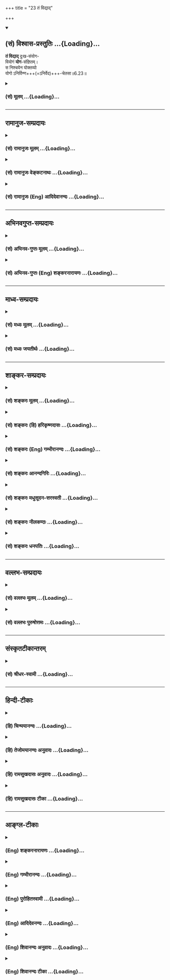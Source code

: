 +++
title = "23 तं विद्याद्"

+++
<div class="js_include" newlevelforh1="2" title="(सं) विश्वास-प्रस्तुतिः" unfilled url="/purANam_vaiShNavam/mahAbhAratam/06-bhIShma-parva/03-bhagavad-gItA-parva/saMskRtam/vishvAsa-prastutiH/06_Atma-saMyama-yogaH_a/23_taM_vidyAd.md">
<details open><summary><h2>(सं) विश्वास-प्रस्तुतिः ...{Loading}...</h2></summary>

**तं विद्याद्** दुःख-संयोग-  
वियोगं **योग**-संज्ञितम्।  
स निश्चयेन योक्तव्यो  
योगो ऽनिर्विण्ण+++(=ऽनिर्वेद)+++-चेतसा॥6.23॥
</details>
</div>
<div class="js_include collapsed" newlevelforh1="3" title="(सं) मूलम्" unfilled url="/purANam_vaiShNavam/mahAbhAratam/06-bhIShma-parva/03-bhagavad-gItA-parva/saMskRtam/mUlam/06_Atma-saMyama-yogaH_a/23_taM_vidyAd.md">
<details><summary><h3>(सं) मूलम् ...{Loading}...</h3></summary>

तं विद्याद् दुःखसंयोगवियोगं योगसंज्ञितम्।  
स निश्चयेन योक्तव्यो योगोऽनिर्विण्णचेतसा।।6.23।।
</details>
</div>


_________________
## रामानुज-सम्प्रदायः
<div class="js_include collapsed" newlevelforh1="3" title="(सं) रामानुजः मूलम्" unfilled url="/purANam_vaiShNavam/mahAbhAratam/06-bhIShma-parva/03-bhagavad-gItA-parva/saMskRtam/rAmAnujaH/mUlam/06_Atma-saMyama-yogaH_a/23_taM_vidyAd.md">
<details><summary><h3>(सं) रामानुजः मूलम् ...{Loading}...</h3></summary>

।।6.23।।**तं दुःखसंयोगवियोगं** दुःखसंयोगप्रत्यनीकाकारं योगशब्दाभिधेयं
ज्ञानं **विद्यात् स** एवंभूतो **योगः** इत्यारम्भदशायां **निश्चयेन
अनिर्विण्णचेतसा** हृष्टचेतसा **योगो योक्तव्यः।**

</details>
</div>
<div class="js_include collapsed" newlevelforh1="3" title="(सं) रामानुजः वेङ्कटनाथः" unfilled url="/purANam_vaiShNavam/mahAbhAratam/06-bhIShma-parva/03-bhagavad-gItA-parva/saMskRtam/rAmAnujaH/venkaTanAthaH/06_Atma-saMyama-yogaH_a/23_taM_vidyAd.md">
<details><summary><h3>(सं) रामानुजः वेङ्कटनाथः ...{Loading}...</h3></summary>

।। 6.23पुनरपि योगदशैव आदरातिरेकाय निरतिशयपुरुषार्थत्वप्रतिपादनेन
प्रपञ्च्यते यत्र इत्यादिभिः। निरुद्धं इत्यत्र
परिगृहीतत्वविनष्टत्वादिभ्रमव्युदासाय योगसेवया हेतुना सर्वत्र
निरुद्धमित्युक्तम्। सर्वतो निरुद्धमित्युक्ते प्रवृत्तस्य निवारणमात्रं
प्रतीयेतसर्वत्र इत्युक्ते तूत्तरोत्तरप्रवृत्त्यनुदयोऽपि सिध्यतीति
सप्तमीनिर्देशः। योगसेवया निरुद्धं यत्रोपरमते इत्युक्ते योगस्य
पृथगुपादानात् यच्छब्दार्थस्य योगाद्व्यतिरेकः प्रतीयेतेति
तद्व्युदासाययोगसंज्ञितम् इति वक्ष्यमाणान्वयेनयत्र योग इत्युक्तम्। यत्र
यस्मिन् काले इति परोक्तमयुक्तम् उपरितनयच्छब्दभिन्नार्थत्वप्रसङ्गात्
प्रतिनिर्देशस्थयोगशब्दानन्वयाच्चेति भावः। यत्रोपरमते इत्यत्र यतो
विच्छिद्यत इति भ्रमापाकरणायाहअतिशयितेति। यत्र सिद्धेऽन्यत उपरमत
इत्यध्याहारेण योजना न युक्ता तथा सतिनिरुद्धं इत्यनेन पुनरुक्तिश्च
स्यात्। उपसर्गाणां च नानार्थत्वादयमेवातिशयितार्थ उपपन्नः।
आसक्तिप्रतिपादनद्वारा तात्पर्येण वायमर्थः सिध्यतीति भावः। यत्र
चैवेत्येवकारस्य यथाक्रमान्वये प्रयोजनाभावात् उचितान्वयप्रदर्शनाय
आत्मन्येव तुष्यतीत्युक्तम्। अन्यनिरपेक्षमित्यवधारणतोषशब्दाभ्यां
अर्थसिद्धोक्तिः। यद्वाआत्मानं पश्यंस्तुष्यति इत्येतावतैव विवक्षितसिद्धौ
पुनरात्मनीति निर्देशः तदन्यव्युदासार्थ इत्यभिप्रायः। आत्मनि
परमात्मानमिति योजना तु जीवयोगविषयत्वादिहासङ्गता।
अतीन्द्रियमित्युक्तत्वात् परिशेषात् औचित्याच्चबुद्धिग्राह्यम् इत्यत्र
बुद्धिं विशिनष्टि आत्मबुद्ध्येकेति। आत्यन्तिकं
पुनर्दुःखसम्भेदरहितमित्यर्थः। यदेवंविधं सुखं तद्यत्र वेत्तीत्यन्वयः।
यद्वा यत्तदिति पिण्डितं प्रसिद्ध्यतिशयार्थं तदित्येवार्थः। केचित्तु
यत्तच्छब्दान्वयप्रकारमजानन्तःसुखमात्यन्तिकं यत्र इति पठन्तिवेत्ति यत्र
इति यत्रशब्दः पूर्वोत्तरवाक्यसाधारणतया मध्ये प्रयुक्तः।
वेत्तीत्यस्यापवर्गदशानुभाव्यसुखप्रतिसन्धानपरत्वव्युदासाय
योगरूपापारोक्ष्याभिप्रायेणअनुभवतीत्युक्तम्। आत्मनि तुष्यति इति
पूर्वमितरसुखनिरपेक्षत्वपरम्। सुखमात्यन्तिकम् इत्यादिकं तु
स्वरूपसुखानुभवपरमित्यपौनरुक्त्यम्। सुखातिरेकेणेति उक्त एवाचलनहेतुरुचित
इति भावः। प्रामाणिकार्थान्न चलतीति वा सम्यक् चलतीति वा निर्वहणं मन्दम्।
योगदशायां च सुखातिरेकेण स्वरसतस्तदवस्थयैव
चिरतरावस्थानाभिधानमुचितमपेक्षितं चेत्यभिप्रायेणतत्त्वतः
इत्यस्यतद्भावादिति प्रतिपदमुक्तम्। इतरविषयनिरोधनैरपेक्ष्येयत्र इति
श्लोकेनोक्ते। तत आत्मस्वरूपसुखानुभवस्तस्य स्वरसवाहितया दुर्विच्छेदत्वं
चसुखम् इति श्लोकेनाभिहिते। अथयं लब्ध्वा इति श्लोकेन योगविरतिकालेष्वपि
तस्यैवाभिलाषपदत्वाद्बाह्यसुखाभिलाषेण दुःखेन चानास्कन्दनमुच्यत इति
विभागज्ञापनाभिप्रायेणयोगाद्विरत इत्यादिकमुक्तम्। योगदशायां तु
लाभान्तरप्रतिसन्धानमेव नास्तीति भावः। गुरुणापि
इत्युक्तगौरवव्यञ्जनायगुणवत्पुत्रवियोगादिनेत्युक्तम्। पुत्रजन्मविपत्तिभ्यां
न परं सुखदुःखयोः इति ह्याहुः। न विचाल्यते योगप्रतिकूलमवसादं न
गच्छतीत्यर्थः। दुःखसंयोगस्य वियोगस्तस्यासम्बन्धः अभाव इत्यर्थः। स च
भावान्तरमिति ज्ञापनायाह दुःखसंयोगप्रत्यनीकाकारमिति। दुःखसंयोगस्य वियोगो
यत्रेति व्यधिकरणबहुव्रीहौ फलितोक्तिरियम्। अथवा वियोगशब्दोऽत्र
वियुज्यतेऽनेनेति करणार्थघञन्तो वियोगहेतुपर इति भावः। निर्विण्णचेतसेति
पदच्छेदे संसारे तापत्रयेष्वेवेत्यध्याहारः स्यात् तत्तु सप्रयोजने
योजनान्तरे सम्भवति न युक्तम् तस्मादनिर्निण्णचेतसेति पदच्छेदः।
निश्चयशब्दोऽपि तेनैव हेतुसमर्पणेनान्वितः न तुयोक्तव्यः इत्यनेन
निरर्थकान्वयप्रसङ्गात्। अनिर्विण्णत्वहेतुश्च निश्चयः
पूर्वोक्तनिरतिशयपुरुषार्थत्वेनैव स्यात् तदेतदखिलमभिसन्धायाह स
एवमिति। एवंरूपो निरतिशयपुरुषार्थरूप इत्यर्थः। योक्तव्यः इत्युक्तत्वात्
आरम्भोपकारकत्वद्योतनायआरम्भदशायामित्युक्तम्। मनसा क्लिश्यमानस्तु समाधानं
च कामयेत्। अनिर्वेदं मुनिर्गच्छन् कुर्यादेवात्मनो हितम्। इति
ह्युच्यते।। अतो विरक्त्युपयुक्तो निर्वेदोऽन्यः अयं त्वन्यादृश
इतिहृष्टचेतसेत्युक्तम्। योक्तव्यः कर्तव्य इत्यर्थः।  
  

</details>
</div>
<div class="js_include collapsed" newlevelforh1="3" title="(सं) रामानुजः (Eng) आदिदेवानन्दः" unfilled url="/purANam_vaiShNavam/mahAbhAratam/06-bhIShma-parva/03-bhagavad-gItA-parva/saMskRtam/rAmAnujaH/english/AdidevAnandaH/06_Atma-saMyama-yogaH_a/23_taM_vidyAd.md">
<details><summary><h3>(सं) रामानुजः (Eng) आदिदेवानन्दः ...{Loading}...</h3></summary>

6.20 - 6.23 Where, through the practice of Yoga, the mind, which is
subdued everywhere by such practice, 'rejoices', i.e., rejoices in
surpassing felicity; and where, perceiving through Yoga 'the self
(Atman)' by 'the mind (Atman)' one is delighted by the self and
indifferent to all other objects; and where, through Yoga, one 'knows',
i.e., experiences that infinite happiness which can be grasped only by
the 'intellect' contemplating on the self, but is beyond the grasp of
the senses; where, remaining in that Yoga, one does not 'swerve from
that state,' because of the overwhelming happiness that state confers;
having gained which, he desires for it alone, even when he is awakened
from Yoga, and does not hold anything else as a gain; where one is not
moved even by 'the heaviest sorrow' caused by any berevaement like that
of a virtuous son - let him know that disunion from all union with pain,
i.e., which forms the opposite of union with pain, is called by the term
Yoga. This Yoga must be practised with the determination of its nature
as such from the beginning with a mind free from despondency, i.e., with
zestful exaltation.

</details>
</div>


_________________
## अभिनवगुप्त-सम्प्रदायः
<div class="js_include collapsed" newlevelforh1="3" title="(सं) अभिनव-गुप्तः मूलम्" unfilled url="/purANam_vaiShNavam/mahAbhAratam/06-bhIShma-parva/03-bhagavad-gItA-parva/saMskRtam/abhinava-guptaH/mUlam/06_Atma-saMyama-yogaH_a/23_taM_vidyAd.md">
<details><summary><h3>(सं) अभिनव-गुप्तः मूलम् ...{Loading}...</h3></summary>

।।6.20 6.23।। इदानीं तस्य स्वस्वभावस्य ब्रह्मणो बहुतर-विशेषण-द्वारेण स्वरूपं निरूप्यते - यः तीर्थान्तर-कल्पितेभ्यश् च रूपेभ्यो व्यतिरेकः - यत्रेत्यादि, अनिर्विण्णचेतसा इत्यन्तम्। 

**यत्र मनो निरुद्धम् उपरमते** स्वयम् एव।  
**आत्यन्तिकं** विषय-कृत-कालुष्याभावात् **सुखं यत्र वेत्ति**।  

**अपरो लाभो** धन-दार-पुत्रादीनां संनियोग-लब्धश् च योगः अन्यत्र सुख-धीर् निवर्तते च +इति वस्तु-स्व-भावो ऽयम् इत्य् अर्थः।  
**न विचाल्यते** विशेषेण न चाल्यते अपि तु संस्कार-मात्रेणैवास्य प्रथम-क्षण-मात्रम् एव चलनं कारुण्यादि-वशात्,+++(5)+++ न तु मूढतया विनष्टो "बताहम्! किं मया प्रतिपत्तव्यम्" इत्यादि।  

**दुःखसंयोगस्य वियोगो** यतः,  
**स** च **निश्चयेन** आस्तिकताजनितया श्रद्धया सर्वथा **योक्तव्यः** अभ्यसनीयः।  
**अनिर्विण्णम्** उपेय-प्राप्तौ दृढ-तरं  
संसारं दुःख-बहुलम् प्रति **निर्विण्णं** वा  
+++(S N omit वा)+++ **चेतो** यस्य।

</details>
</div>
<div class="js_include collapsed" newlevelforh1="3" title="(सं) अभिनव-गुप्तः (Eng) शङ्करनारायणः" unfilled url="/purANam_vaiShNavam/mahAbhAratam/06-bhIShma-parva/03-bhagavad-gItA-parva/saMskRtam/abhinava-guptaH/english/shankaranArAyaNaH/06_Atma-saMyama-yogaH_a/23_taM_vidyAd.md">
<details><summary><h3>(सं) अभिनव-गुप्तः (Eng) शङ्करनारायणः ...{Loading}...</h3></summary>

6.20-23 Yatra etc. upto anirvinna-cetasa. Where the mind well restrained
remains iet : i.e., on its own accord. Where he realises the limitless
Bliss : Becuase the dirts created by the sense-objects are absent. Any
other gain : the gain obtained through the close contacts with wealth.
wives, childeren etc. The idea is : With regard to other objects, the
notion of their being sources of pleasure disappears; and it is the
nature of the thing in estion. Not shaken much : not shaken to a great
extent; \[hence\] there is yet \[a little\] shaking in him, purely due
to \[former\] mental impression; and it lasts only for a moment due to
his compassion \[towards all creatures\], and not due to the wrong
notions like 'Alas ! I am undone ! What is to done by me.' and so on.
That, due to which the cessation of contact with misery results-that
must be yoked i.e., practised (concentrated upon) by all means, with
determination i.e., with faith, born of the belief \[in the Self\]. Of
undepressed mind. i.e., because the goal has been reached. Or of
depressed mind : i.e., depressed that the birth-and-death-cycle is very
firm and is full of misery. The means for abandoning desire is to
abandon intention. This (the Lord) says :

</details>
</div>


_________________
## माध्व-सम्प्रदायः
<div class="js_include collapsed" newlevelforh1="3" title="(सं) मध्वः मूलम्" unfilled url="/purANam_vaiShNavam/mahAbhAratam/06-bhIShma-parva/03-bhagavad-gItA-parva/saMskRtam/madhvaH/mUlam/06_Atma-saMyama-yogaH_a/23_taM_vidyAd.md">
<details><summary><h3>(सं) मध्वः मूलम् ...{Loading}...</h3></summary>

।।6.23।। दुःखसंयोगो येन वियुज्यते स दुःखसंयोगवियोगः। न केवलमुत्पन्नं
दुःखं विनाशय्रति। उत्पत्तिमेव निवारयतीति दर्शयति संयोगशब्देन। निश्चयेन
योक्तव्यः योक्तव्य एव बुभूषुणेत्यर्थः।

</details>
</div>
<div class="js_include collapsed" newlevelforh1="3" title="(सं) मध्वः जयतीर्थः" unfilled url="/purANam_vaiShNavam/mahAbhAratam/06-bhIShma-parva/03-bhagavad-gItA-parva/saMskRtam/madhvaH/jayatIrthaH/06_Atma-saMyama-yogaH_a/23_taM_vidyAd.md">
<details><summary><h3>(सं) मध्वः जयतीर्थः ...{Loading}...</h3></summary>

।।6.23।। ननु दुःखसम्बन्धस्य वियोगो ध्वंसः स कथं योगः स्यात् इत्यत आह
**दुःखेति**। करणेऽपि घञः स्मरणात्। एवं तर्हि दुःखवियोगमित्येव वक्तव्यम्
किं संयोगशब्देन इत्यत आह **न केवलमि**ति। वियोगशब्दो निवारणे वर्तत इति
भावः। एतच्च पदाधिक्यादेव लभ्यते नान्यथा। ननुस निश्चयेन योक्तव्यः इति
पुनर्विधानं किमर्थं निश्चयेनेत्यादिविशेषविधानार्थमिति चेत् न महाफले
सन्देहात् प्रवृत्त्यभावेननिश्चयेन इत्यस्य वैयर्थ्यादित्यत आह
**निश्चयेने**ति। अयोगव्यवच्छेदे निश्चयशब्द इत्यर्थः। कुत्रायोगो
व्यवच्छिद्यत इत्यत उक्तं **बुभूषुणे**ति मुमुक्षुणेत्यर्थः।

</details>
</div>


_________________
## शाङ्कर-सम्प्रदायः
<div class="js_include collapsed" newlevelforh1="3" title="(सं) शङ्करः मूलम्" unfilled url="/purANam_vaiShNavam/mahAbhAratam/06-bhIShma-parva/03-bhagavad-gItA-parva/saMskRtam/shankaraH/mUlam/06_Atma-saMyama-yogaH_a/23_taM_vidyAd.md">
<details><summary><h3>(सं) शङ्करः मूलम् ...{Loading}...</h3></summary>

।।6.23।। **तं विद्यात्** विजानीयात् **दुःखसंयोगवियोगं** दुःखैः संयोगः
दुःखसंयोगः तेन वियोगः दुःखसंयोगवियोगः तं दुःखसंयोगवियोगं **योग** इत्येव
**संज्ञितं** विपरीतलक्षणेन विद्यात् विजानीयादित्यर्थः। योगफलमुपसंहृत्य
पुनरन्वारम्भेण योगस्य कर्तव्यता उच्यते निश्चयानिर्वेदयोः
योगसाधनत्वविधानार्थम्। **स** यथोक्तफलो **योगः निश्चयेन** अध्यवसायेन
**योक्तव्यः अनिर्विण्णचेतसा** न निर्विण्णम् अनिर्विण्णम्। किं तत् चेतः
तेन निर्वेदरहितेन चेतसा चित्तेनेत्यर्थः।। किञ्च

</details>
</div>
<div class="js_include collapsed" newlevelforh1="3" title="(सं) शङ्करः (हि) हरिकृष्णदासः" unfilled url="/purANam_vaiShNavam/mahAbhAratam/06-bhIShma-parva/03-bhagavad-gItA-parva/saMskRtam/shankaraH/hindI/harikRShNadAsaH/06_Atma-saMyama-yogaH_a/23_taM_vidyAd.md">
<details><summary><h3>(सं) शङ्करः (हि) हरिकृष्णदासः ...{Loading}...</h3></summary>

।।6.23।। यत्रोपरमते से लेकर यहाँतक समस्त विशेषणोंसे विशिष्ट आत्माका
अवस्थाविशेषरूप जो योग कहा गया है उस योग नामक अवस्थाको दुःखोंके संयोगका
वियोग समझना चाहिये। अभिप्राय यह कि दुःखोंसे संयोग होना दुःखसंयोग है उससे
वियोग हो जाना दुःखोंके संयोगका वियोग है उस दुःखसंयोगवियोग को योग ऐसे
विपरीत नामसे कहा हुआ समझना चाहिये। योगफलका उपसंहार करके अब दृढ़ निश्चयको
और योगविषयक रुचिको भी योगका साधन बतानेके लिये पुनः प्रकारान्तरसे योगकी
कर्तव्यता बतायी जाती है वह उपर्युक्त फलवाला योग बिना उकताये हुए चित्तसे
निश्चयपूर्वक करना चाहिये। जिस चित्तमें निर्विण्णता ( उद्वेग ) न हो वह
अनिर्विण्णचित्त है ऐसे अनिर्विण्ण ( न उकताये हुए ) चित्तसे निश्चयपूर्वक
योगका साधन करना चाहिये यह अभिप्राय है।

</details>
</div>
<div class="js_include collapsed" newlevelforh1="3" title="(सं) शङ्करः (Eng) गम्भीरानन्दः" unfilled url="/purANam_vaiShNavam/mahAbhAratam/06-bhIShma-parva/03-bhagavad-gItA-parva/saMskRtam/shankaraH/english/gambhIrAnandaH/06_Atma-saMyama-yogaH_a/23_taM_vidyAd.md">
<details><summary><h3>(सं) शङ्करः (Eng) गम्भीरानन्दः ...{Loading}...</h3></summary>

6.23 Vidyat, one should know; tat, that; duhkha-samyoga-viyogam,
severance (viyoga) of contact (samyoga) with sorrow (duhkha); to be
verily yoga-sanjnitam, what is called Yoga-i.e. oen should know it
through a negative definition. After concluding the topic of the result
of Yoga, the need for pursuing Yoga is again being spoken of in another
way in order to enjoin 'preservance' and 'freedom from depression' as
the disciplines for Yoga: Sah, that; yogah, Yoga, which has the results
as stated above; yoktavyah, has to be practised; niscayena, with
perservance; and anirvinnacetasa, with an undepressed heart. That which
is not (a) depressed (nirvinnam) is anirvinnam. What is that; The heart.
(One has to practise Yoga) with that heart which is free from
depression. This is the meaning. Again,

</details>
</div>
<div class="js_include collapsed" newlevelforh1="3" title="(सं) शङ्करः आनन्दगिरिः" unfilled url="/purANam_vaiShNavam/mahAbhAratam/06-bhIShma-parva/03-bhagavad-gItA-parva/saMskRtam/shankaraH/AnandagiriH/06_Atma-saMyama-yogaH_a/23_taM_vidyAd.md">
<details><summary><h3>(सं) शङ्करः आनन्दगिरिः ...{Loading}...</h3></summary>

।।6.23।। तं विद्यादित्याद्यपेक्षितं पूरयन्नवतारयति **यत्रेति।**
तमित्यात्मावस्थाविशेषं परामृशति। दुःखसंयोगस्य वियोगो वियोगसंज्ञितो
युज्यते स कथं योगसंज्ञितः स्यादित्याशङ्क्याह **विपरीतेति।** इयं हि
योगावस्था समुत्खातनिखिलदुःखभेदेति दुःखसंयोगाभावो योगसंज्ञामर्हतीत्यर्थः।
उपसंहृते योगफले किमिति पुनर्योगस्य कर्तव्यत्वमुच्यते तत्राह
**योगफलमिति।** प्रकारान्तरेण योगस्य कर्तव्यत्वोपदेशारम्भोऽत्रान्वारम्भः
योगं युञ्जानस्तत्क्षणादुक्तां संसिद्धिमलभमानः संशयानो निवर्तेतेति
तन्निवृत्त्यर्थं पुनः कर्तव्यत्वोपदेशोऽर्थवानिति मत्वाह **निश्चयेति।**
तयोः साधनत्वविधानमेवाक्षरयोजनया साधयति **स यथेति।** इह जन्मनि जन्मान्तरे
वा सेत्स्यतीत्यध्यवसापः। योक्तव्यः कर्तव्यः।

</details>
</div>
<div class="js_include collapsed" newlevelforh1="3" title="(सं) शङ्करः मधुसूदन-सरस्वती" unfilled url="/purANam_vaiShNavam/mahAbhAratam/06-bhIShma-parva/03-bhagavad-gItA-parva/saMskRtam/shankaraH/madhusUdana-sarasvatI/06_Atma-saMyama-yogaH_a/23_taM_vidyAd.md">
<details><summary><h3>(सं) शङ्करः मधुसूदन-सरस्वती ...{Loading}...</h3></summary>

।।6.23।। यत्रोपरमत इत्यारभ्य बहुभिर्विशेषणैर्यो निर्वृत्तिकः
परमानन्दाभिव्यञ्जकाश्चित्तावस्थाविशेष उक्तस्तं चित्तवृत्तिनिरोधं
चित्तवृत्तिमयसर्वदुःखविरोधित्वेन दुःखवियोगमिव सन्तं योगसंज्ञितं
वियोगशब्दार्हमपि विरोधिलक्षणया योगशब्दवाच्यं विद्यज्जानीयान्नतु
योगशब्दानुरोधात्कंचित्संबन्धं प्रतिपद्येतेत्यर्थः। तथाच
भगवान्पतञ्जलिरसूत्रयत्योगश्चित्तवृत्तिनिरोधः इति। योगो भवति दुःखहा इति
यत्प्रागुक्तं तदेतदुपसंहृतम्। एवंभूते योगे निश्चयानिर्वेदयोः
साधनत्वविधानायाह स यथोक्तफलो योगो निश्चयेन
शास्त्राचार्यवचनतात्पर्यविषयोऽर्थः सत्य एवेत्यध्यवसायेन
योक्तव्योऽभ्यसनीयः। अनिर्विण्णचेतसा एतावतापि कालेन योगो न सिद्धः किमतः
परं कष्टमित्यनुतापो निर्वेदस्तद्रहितेन चेतसा। इह जन्मनि जन्मान्तरे वा
सेत्स्यसि किं त्वरयेत्येवं धैर्ययुक्तेन मनसेत्यर्थः। तदेतद्गौडपादा
उदाजह्नुःउत्सेक उदधेर्यद्वत्कुशाग्रेणैकबिन्दुना। मनसो
निग्रहस्तद्वद्भवेदपरिखेदतः।। इति। उत्सेक उत्सेचनम् शोषणाध्यवसायेन
जलोद्धरणमिति यावत्। अत्र संप्रदायविद आख्यायिकामाचक्षते कस्यचित्किल
पक्षिणोऽण्डानि तीरस्थानि तरङ्गवेगेन समुद्रोऽपजहार। स च समुद्रं
शोषयिष्याम्येवेति प्रवृत्तः स्वमुखाग्रेणैकैकं जलबिन्दुमुपरि प्रचिक्षेप।
तदा च बहुभिः पक्षिभिर्बन्धुर्गैर्वार्यमाणोऽपि नैवोपरराम। यदृच्छया च
तत्रागतेन नारदेन निवारितोऽप्यस्मिञ्जन्मनि जन्मान्तरे वा येन
केनाप्युपायेन समुद्रं शोषयिष्याम्येवेति प्रतिजज्ञे। ततश्च
दैवानुकूल्यात्कृपालुर्नारदो गरुडं तत्साहाय्याय प्रेषयामास
समुद्रस्त्वज्ज्ञातिद्रोहेण त्वामवमन्यत इति वचनेन। ततो गरुडपक्षवातेन
शुष्यन्समुद्रो भीतस्तान्यण्डानि तस्मै पक्षिणेप्रददौइति। एवमखेदेन
मनोनिरोधे परमधर्मे प्रवर्तमानं योगिनमीश्वरोऽनुगृह्णाति। ततश्च पक्षिण इव
तस्याभिमतं सिध्यतीति भावः।

</details>
</div>
<div class="js_include collapsed" newlevelforh1="3" title="(सं) शङ्करः नीलकण्ठः" unfilled url="/purANam_vaiShNavam/mahAbhAratam/06-bhIShma-parva/03-bhagavad-gItA-parva/saMskRtam/shankaraH/nIlakaNThaH/06_Atma-saMyama-yogaH_a/23_taM_vidyAd.md">
<details><summary><h3>(सं) शङ्करः नीलकण्ठः ...{Loading}...</h3></summary>

।।6.23।।**तमिति।** यत्रोपरमते चित्तमित्यादिनोक्तलक्षणं तं
दुःखसंयोगस्याप्यन्तःकरणसंबन्धस्य वियोगमेव सन्तं विरुद्धलक्षणया
योगसंज्ञितं विद्यात्। योगफलमुपसंहृत्य पुनर्निश्चयानिर्वेदयोः
साधनत्वविधानपूर्वकं तमेव शतकृत्वोऽपि पथ्यं वदितव्यमिति न्यायेन विधत्ते
**स इत्यादिना।** स योगो निश्चयेनाध्यवसायेनानिर्विण्णं निर्वेदरहितं चेतो
यस्य तेन योक्तव्योऽभ्यसनीयः। यद्वाशान्तो दान्त उपरतस्तितिक्षुः समाहितो
भूत्वात्मन्येवात्मानं पश्येत् इति श्रुतिविहितं श्रुत्यन्तरदृष्टं
श्रद्धावित्तपदोपेतं शमादिषट्कमत्र क्रमतो विधीयते। तत्र निश्चयेनेति
गुरुवेदवाक्यादौ फलावश्यंभावनिश्चयलक्षणा श्रद्धात्र निश्चयपदेन गृह्यते।
तथा निर्विण्णचेतसेति वैराग्येण द्वन्द्वसहिष्णुत्वलक्षणा तितिक्षा विधीयते
इति ज्ञेयम्।

</details>
</div>
<div class="js_include collapsed" newlevelforh1="3" title="(सं) शङ्करः धनपतिः" unfilled url="/purANam_vaiShNavam/mahAbhAratam/06-bhIShma-parva/03-bhagavad-gItA-parva/saMskRtam/shankaraH/dhanapatiH/06_Atma-saMyama-yogaH_a/23_taM_vidyAd.md">
<details><summary><h3>(सं) शङ्करः धनपतिः ...{Loading}...</h3></summary>

।।6.23।। यत्रोपरमत इत्यारभ्य यावद्भिर्विशेषणैर्विशिष्ट आत्मावस्थाविशिष्टो
योग उक्तः तं योगसंज्ञितं विद्याज्जनीयात्। इति यत्र यस्मन्काले इत्यादि
भाष्यं समाध्युपलक्षिते तस्मिन्काले योगसिद्धिर्भवतीति शेषः। यमात्मलाभं तं
विद्यादित्युत्तरत्र संबन्धः। यस्मिस्थितो योगी न विचाल्यते तं योगं
विद्यादीति पूर्ववत्। तं विद्यादित्याद्यपेक्षितं पूरयन्नवतारयति यत्रेति
तमित्यात्मावस्थाविशेषं परामृशतीति भाष्यं तट्टीकाकृद्भिर्व्याख्यातम्।
वस्तुतस्तु यत्रोपरमत इत्यारम्भ यावद्भिर्विशेषणैर्विशिष्ट
आत्मावस्थाविशेषो योग उक्तस्तमिति भाष्यानुरोधेन काले इत्यस्य
चित्तोपरमविशिष्ट आत्मावस्थाविशेष इत्यर्थः। एवमग्रेऽपि। यमात्मलाभमित्यस्य
आत्मनो लाभो यस्मिन् यस्मादिति वा आत्मलाभरुपमिति वा
लब्धेत्यादिविशेषणविशिष्टमात्मावस्थाविशेषमितय्रथः। यस्मिन्नात्मतत्त्व
इत्यस्यात्मतत्त्वमात्रोपलब्ध्या आत्मतत्त्वे स्थित इत्यादिविशेषणविशिष्टे
आत्मावस्थाविशेष इत्यर्थः। तथाच सर्वेषां यच्छब्दानां
तत्तद्विशेषणविशिष्टावस्थाविशेषप्रतिपादकानां तच्छब्देनान्वय इति। एतेन
यत्र काल इति व्याख्यानं त्वसाधु तच्छब्दानन्वयादिति प्रत्युक्तम्।
यत्त्वसाधुवादिनोक्तं यत्र यस्मिन्परिणामविशेषे योगसेवया योगाभ्यासपाटवेन
जाते सति चित्तं निरुद्धमेकविषयकवृत्तिप्रवाहरुपामेकाग्रतां त्यक्त्वा
निरिन्धनाग्निवदुपशाभ्य निर्वृत्तिकतया सर्ववृत्तिनिरोधरुपेण परिणतं भवति
यत्र च यस्मिंश्च परिणामं सतीत्यादि तत्रेदं वक्तव्यम्। स चित्तपरिणाम्ः कः
यस्मिन्सति चित्तं निरोधपरिणामं भजति। निरोधपरिणाम उतैकाग्रतापरिणामः।
नाद्यः। यस्मिन्सति सर्ववृत्तिनिरोधरुपेण चित्तं परिणतं भवति इति तस्य ततः
पृथगुक्तेः। न द्वितीयः। तमन्तःकरणपरिणामं सर्वचित्तवृत्तिनिरोधरुपं योगं
विद्यादीति परेणान्वयादिति स्वपरग्रन्थविरोधात्। यस्मिंश्च परिणामं सतीति।
अत्रापिविकल्पनीयम्। अयं परिणामः किं पूर्वोक्तादन्य उत स एव। आद्ये
प्रथमयत्रपदार्थोकार्थताभावः। न द्वितीयः। तमन्तःकरणपरिणामं
सर्वचित्तवृत्तिनिरोधरुपं योगं विद्यादीति परेणान्वयादिति
स्वपरग्रन्थविरोधात्। यस्मिंश्च परिणामे सतीति। अत्रापि विकल्पनीयम्। अयं
परिणामः किं पूर्वोक्तादन्य उत स एव। आद्ये प्रथमयत्रपदार्थैकार्थताभावः। न
द्वितीयः। उक्तदोषात् एकाग्रतापरिणामे सति निरोधपरिणामस्तस्मिंश्च सति
आत्मनात्मानं पश्यन्नात्मनि तुष्यतीति क्रमस्यौचित्याच्चेति दिक्। दुःखैः
संयोगः दुःखसंयोगः तेन वियोगो निखिलार्थनिवृत्तिरुपस्तं योगसंज्ञितं
योगशब्दितं विपरीतलक्षणेन विद्याज्जानीयादित्यर्थः। योगस्य फलमुपसंहृत्यशतं
कृत्वापि पथ्यं वदितव्यम् इति न्यायेन निश्चयादेः साधनत्वविधानार्थं योगस्य
कर्तव्यतामाह स इति। स यथोक्तफलो योगः निश्चयेनाध्यवसायेनेह जन्मनि
जन्मान्तरे वा सेत्स्यत्येवेत्यध्यवसायः। शास्त्राचार्योपदेशे
यथार्थत्वनिश्चयो वा। अनिर्विण्णचेतसा खेदरहितेन चित्तेन दुःखबुद्य्धा
प्रयत्नशैथिल्यकारणं खेदः। एतावतापि कालेन योगेनेति किमतःकष्टमित्येवंरुपः
निश्चयेनानिर्विण्णचेतसा योक्तव्यः फलपर्यन्तमभ्यसनीयः। तदुक्तं
गौटपादाचार्यैःउत्सेक उदधैर्यद्वत्कुशाग्रेणैकबिन्दुना। मनसो
निग्रहस्तद्वद्भवेदपरिखेदतः।। इति। उत्सेको जलोद्धरणम्। एतेन
निर्विण्णचेतसेत्येवंपदमुत्तरशेषभूतं द्रष्टव्यम्। तथा ह्यापातनिका
नन्वभ्यस्यतां नाम योगस्तत्रापि यदा हि नेन्द्रियार्तेषु न
कर्मस्वनुषज्जते। स सर्वसंकल्पसंन्यासीत्यनेन स्वार्थं
संकल्पमूलकामनात्यागे इन्द्रियनिग्रहे प्राप्तेऽपि प्राप्तयोगैश्वर्यो
दीनानाथसंदर्शनजनितानुकम्पापरवशस्तेषां हितकामनया संकल्पपूर्वं बाह्यं
कर्मा चरेदित्याशङ्क्याह निर्विण्णेति। सर्वान्कामान्स्वीयानिव
परसंबन्धिनोऽपि संकल्पप्रभवान् निर्विण्णेन चेतसा अशेषतः सहसंकल्पेः
त्यक्त्वेति स्वसंसारनिर्वेदवतः परार्थाप्रवृत्तिरत्यन्तासंगतेति। तथा
समन्ततः सर्वविषयेभ्यो मनसा सहेन्द्रियग्रामं नियम्यैव योगो योक्तव्य इति
प्रत्युक्तम्। क्त्वाप्रत्ययेन कामत्यागादेः योगाभ्याससाधनत्वस्य
स्पष्टप्रतीत्या योगसिद्ध्युत्तरभाव्यैश्वर्यवशादनुम्पापरवशोऽपि स्वीयानिव
परकीयानपि त्यक्त्वेत्यादिवर्णनस्यानौचित्यात्। शनैः शनैरित्यादिना मनस
उपरमस्य वक्ष्यमाणत्वेनात्र मनसा
विवेकादियुक्तेनेतिकरणपरत्ववर्णनस्यैवौचित्याच्च।

</details>
</div>


_________________
## वल्लभ-सम्प्रदायः
<div class="js_include collapsed" newlevelforh1="3" title="(सं) वल्लभः मूलम्" unfilled url="/purANam_vaiShNavam/mahAbhAratam/06-bhIShma-parva/03-bhagavad-gItA-parva/saMskRtam/vallabhaH/mUlam/06_Atma-saMyama-yogaH_a/23_taM_vidyAd.md">
<details><summary><h3>(सं) वल्लभः मूलम् ...{Loading}...</h3></summary>

।।6.22 6.25।। तदेव विशिनष्टि यं लब्ध्वेति।
एतेनेष्टप्राप्त्यनिष्टनिवृत्तिफलको योगः समन्वितःतं विद्यात् ৷৷.
योगसंज्ञितं दुःखसंयोगेन वियोग एव योग इति विरुद्धलक्षणया उच्यते।
यस्मादेवं महाफलो योगस्तस्मात्स एव यत्नोऽभ्यसनीयः इत्याह सार्धेन। स
निश्चयेनेति यत्नेन।

</details>
</div>
<div class="js_include collapsed" newlevelforh1="3" title="(सं) वल्लभः पुरुषोत्तमः" unfilled url="/purANam_vaiShNavam/mahAbhAratam/06-bhIShma-parva/03-bhagavad-gItA-parva/saMskRtam/vallabhaH/puruShottamaH/06_Atma-saMyama-yogaH_a/23_taM_vidyAd.md">
<details><summary><h3>(सं) वल्लभः पुरुषोत्तमः ...{Loading}...</h3></summary>

  
  
।।6.23।। तं योगसंज्ञितं मद्योगसंज्ञात्मकं विद्यात् जानीयात्। कीदृशं तं
दुःखसंयोगवियोगं दुःखात्मको यः संयोगो लौकिकोऽधिकरणदेहस्थो वा तस्य
वियोगरूपम्। यतोऽयं योगः फलसाधकोऽतः स कार्य इत्याह सार्द्धेन स इति। स
पूर्वोक्तः फलसाधकरूपो योगो निश्चयेन गुरूपदिष्टेन अनिर्विण्णेन
दुःखज्ञानजप्रपत्तिशैथिल्येन हितेन मनसा योक्तव्यः कर्तव्य इत्यर्थः।  
  

</details>
</div>


_________________
## संस्कृतटीकान्तरम्
<div class="js_include collapsed" newlevelforh1="3" title="(सं) श्रीधर-स्वामी" unfilled url="/purANam_vaiShNavam/mahAbhAratam/06-bhIShma-parva/03-bhagavad-gItA-parva/saMskRtam/shrIdhara-svAmI/06_Atma-saMyama-yogaH_a/23_taM_vidyAd.md">
<details><summary><h3>(सं) श्रीधर-स्वामी ...{Loading}...</h3></summary>

।।6.23।। य एवंभूतोऽवस्थाविशेषस्तमाह **तमित्यर्धेन।** दुःखशब्देन
दुःखमिश्रितत्वाद्वैषयिकं सुखमपि गृह्यते। दुःखस्य संयोगेन
स्पर्शमात्रेणापि वियोगो यस्मिंस्तमवस्थाविशेषं योगसंज्ञितं योगशब्दवाच्यं
जानीयात्। परमात्मना क्षेत्रज्ञस्य योजनंयोगः। यद्वा दुःखसंयोगेन वियोग एव
शूरे कातरशब्दवद्विरुद्धलक्षणया योग उच्यते। कर्मणि तु
योगशब्दस्तदुपायत्वादौपचारिक एवेति भावः। यस्मादेवं महाफलो योगस्तस्मात्स
एव यत्नतोऽभ्यसनीय इत्याह **स इति सार्धेन।** स यो निश्चयेन
शास्त्राचार्योपदेशजनितेन योक्तव्योऽभ्यसनीयः। यद्यपि शीघ्रं न सिध्यति
तथाप्यनिर्विण्णेन निर्वेदरहितेन चेतसा योक्तव्यः। दुःखबुद्ध्या
प्रयत्नशैथिल्यं निर्वेदः।

</details>
</div>


_________________
## हिन्दी-टीकाः
<div class="js_include collapsed" newlevelforh1="3" title="(हि) चिन्मयानन्दः" unfilled url="/purANam_vaiShNavam/mahAbhAratam/06-bhIShma-parva/03-bhagavad-gItA-parva/hindI/chinmayAnandaH/06_Atma-saMyama-yogaH_a/23_taM_vidyAd.md">
<details><summary><h3>(हि) चिन्मयानन्दः ...{Loading}...</h3></summary>

।।6.23।। इन चार श्लोकों में योग की स्थिति का सम्पूर्ण वर्णन करते हुये
भगवान् सब का आह्वान करते हैं कि इस योग का अभ्यास निश्चयपूर्वक करना
चाहिये। इस मार्ग पर चलने के लिये सबको उत्साहित करने के लिए भगवान् योगी
को प्राप्त सर्वोत्तम लक्ष्य का भी वर्णन करते हैं। पूर्व उपदिष्ट साधनों
के अभ्यास के फलस्वरूप जब चित्त पूर्णतया शान्त हो जाता है तब उस शान्त
चित्त में आत्मा का साक्षात् अनुभव होता है स्वयं से भिन्न किसी विषय के
रूप में नहीं वरन् अपने आत्मस्वरूप से। मन की अपने ही शुद्ध चैतन्य स्वरूप
की अनुभूति की यह स्थिति परम आनन्द स्वरूप है। परन्तु यह साक्षात्कार तभी
संभव है जब जीव शरीर मन और बुद्धि इन परिच्छेदक उपाधियों के साथ के अपने
तादात्म्य को पूर्णतया त्याग देता है। इस सुख को अतीन्द्रिय कहने से स्पष्ट
है कि विषयोपभोग के सुख के समान यह सुख नहीं है। सामान्यत हमारे सभी अनुभव
इन्द्रियों के द्वारा ही होते हैं। इसलिए जब आचार्यगण आत्मसाक्षात्कार को
आनन्द की स्थिति के रूप में वर्णन करते हैं तब हम उसे बाह्य और स्वयं से
भिन्न कोई लक्ष्य समझते हैं। परन्तु जब उसे अतीन्द्रिय कहा जाता है तो
साधकों को उसके अस्तित्व और सत्यत्व के प्रति शंका होती है कि कहीं यह
मिथ्या आश्वासन तो नहीं इस शंका का निवारण करने लिए इस श्लोक में
भगवान्स्पष्ट करते हैं कि यह आत्मानन्द केवल शुद्ध बुद्धि के द्वारा ही
ग्रहण करने योग्य है। यहाँ एक शंका मन में उठ सकती है कि प्राय अतिमानवीय
प्रयत्न करने के पश्चात् इस अनन्त आनन्द का जो अनुभव होगा कहीं वह क्षणिक
तो नहीं होगा जिसके लुप्त हो जाने पर उसकी प्राप्ति के लिए पुन उतना ही
परिश्रम करना पड़े नहीं। भगवान् का स्पष्ट कथन है कि जिसमें स्थित होने पर
योगी तत्त्व से कभी दूर नहीं होता। यह शाश्वत सुख है जिसे प्राप्त कर लेने
पर साधक पुन दुखरूप संसार को प्राप्त नहीं होता। क्या उस योगी को सामान्य
जनों को अनुभव होने वाले दुख कभी नहीं होंगे क्या उसमें संसारी मनुष्यों के
समान अधिकसेअधिक वस्तुओं को संग्रह करने की इच्छा नहीं होगी क्या वह लोगों
से प्रेम करने के साथ उनसे उसकी अपेक्षा नहीं रखेगा इस प्रकार की
उत्तेजनाएं केवल अज्ञानी पुरुष के लिए ही कष्टप्रद हो सकती हैं ज्ञानी के
लिए नहीं। यहाँ बाइसवें श्लोक में उस परमसत्य को उद्घाटित करते हैं जिसे
प्राप्त कर लेने पर योगी इससे अधिक अन्य कोई भी लाभ नहीं मानता है। इतने
अधिक स्पष्टीकरण के पश्चात् भी केवल बौद्धिक स्तर पर वेदान्त को समझने का
प्रयत्न करने वाले लोगों के मन में शंका आ सकती है कि क्या इस आनन्द के
अनुभव को जीवन की तनाव दुख कष्ट और शोकपूर्ण परिस्थितियों में भी निश्चल
रखा जा सकता है दूसरे शब्दों में क्या धर्म धनवान् और समर्थ लोगों के लिए
के लिए केवल मनोरंजन और विलास दुर्बल एवं असहाय लोगों के लिए
अन्धविश्वासजन्य सन्तोष और पलायनवादियों के लिए काल्पनिक स्वर्गमात्र नहीं
है क्या जीवन में आनेवाली कठिन परिस्थितियों में जैसे प्रिय का वियोग हानि
रुग्णता दरिद्रता भुखमरी आदि में धर्म के द्वारा आश्वासित पूर्णत्व अविचलित
रह सकता है लोगों के मन में उठने वाली इस शंका का असंदिग्ध उत्तर देते हुए
यहाँ स्पष्ट कहते हैं कि जिसमें स्थित हो जाने पर पर्वताकार दुखों से भी वह
योगी विचलित नहीं होता। उपर्युक्त विवेचन का संक्षेप में सार यह है
योगाभ्यास से मन के एकाग्र होने पर योगी को अपने उस परम आनन्दस्वरूप की
अनुभूति होती है जो अतीन्द्रिय तथा केवल शुद्ध बुद्धि के द्वारा ग्राह्य
है। उस अनुभव में फिर बुद्धि भी लीन हो जाती है। इस स्थिति में न संसार में
पुनरागमन होता है न इससे श्रेष्ठतर कोई अन्य लाभ ही है। इसमें स्थित पुरुष
गुरुतम दुखों से भी विचलित नहीं होता। गीता में इस अद्भुत सत्य का
आत्मस्वरूप से निर्देश किया गया है और जो सभी विवेकी साधकों का परम लक्ष्य
है। इस आत्मा को जानना चाहिए। आत्मज्ञान तथा आत्मानुभूति के साधन को गीता
में योग कहा गया है और इस अध्याय में योग की बहुत सुन्दर परिभाषा दी गई
है। गीता की प्रस्तावना में हम देख चुकें है कि किस प्रकार गीता में महाभारत
के सन्दर्भ में उपनिषद् प्रतिपादित सिद्धांतों का पुनर्विचार किया गया है।
योग के विषय में व्याप्त इस मिथ्या धारणा का कि यह कोई अद्भुत साधना है
जिसका अभ्यास करना सामान्य जनों के लिए अति कठिन है गीता में पूर्णतया
परिहार कर दिया गया है। आत्मविकास के साधन के रूप में जो योग कुछ विरले
लोगों के लिए ही उपलब्ध था उसका गीता में मानो सार्वजनिक उद्यान में
रूपान्तरण कर दिया गया है। जिसमें कोई भी व्यक्ति स्वेच्छा से प्रवेश करके
यथायोग्य लाभान्वित हो सकता है। इस दृष्टि से गीता को हिन्दुओं के
पुनर्जागरण का क्रान्तिकारी ग्रन्थ कहना उचित ही है। अवतार के रूप में
ईश्वरीय निर्वाध अधिकार से सम्पन्न होने के अतिरिक्त श्रीकृष्ण की भावनाओं
उद्देश्यों एवं कर्मों में एक क्रान्तिकारी का अपूर्व उत्साह झलकता है। जब
ऐसा दिव्य पुरुष अध्यात्म और संस्कृति के क्षेत्र में कार्य कर रहा हो तो
उसकी दी हुई योग की परिभाषा भी उतनी ही श्रेष्ठ होगी। भगवान् कहते हैं दुख
के संयोग से वियोग की स्थिति योग है। योग की यह पुर्नव्याख्या इस प्रकार
विरोधाभास की भाषा में गुंथी हुई है कि प्रत्येक पाठक का ध्यान सहसा उसकी
ओर आकर्षित होता है और वह उस पर विचार करने के लिए बाध्यसा हो सकता है। योग
शब्द का अर्थ है संबंध। अज्ञान दशा में मनुष्य का संबंध केवल अनित्य
परिच्छिन्न विषयों के साथ ही होने के कारण उसे जीवन में सदैव अनित्य सुख ही
मिलते हैं। इन विषयों का अनुभव शरीर मन और बुद्धि के द्वारा होता है। एक
सुख का अन्त ही दुख का प्रारम्भ है। इसलिए उपाधियों के साथ तादात्म्य किया
हुआ जीवन दुखसंयुक्त होगा। स्पष्ट है कि योग विधि में हमारा प्रयत्न यह होगा
कि इन उपाधियों से अपना तादात्म्य त्याग दें अर्थात् उनसे ध्यान दूर कर
लें। जब तक इनका उपयोग हम करते रहेंगे तब तक जगत् से हमारा सम्पूर्ण अथवा
आंशिक वियोग नहीं होगा। अत शरीर मन और बुद्धि से वियुक्त होकर आत्मा को
उसके शुद्ध स्वरूप में अनुभव करना ही दुखसंयोगवियोग योग है। विषयों में
आसक्ति से ही मन का अस्तित्व बना रहता है। किसी एक वस्तु से वियुक्त करने
के लिए उसे अन्य श्रेष्ठतर वस्तु का आलम्बन देना पड़ता है। अत पारमार्थिक
सत्य के आनन्द में स्थित होने का आलम्बन देने से ही दुखसंयोग से वियोग हो
सकता है। परन्तु इसके लिए प्रारम्भ में मन को प्रयत्नपूर्वक बाह्य विषयों
से हटाकर आत्मा में स्थिर करना होगा। कुछ विचार करने से यह ज्ञात होगा कि
यहाँ श्रीकृष्ण ने किसी ऐसे नये आदर्श या विचार को प्रस्थापित नहीं किया है
जो पहले से ही हिन्दू शास्त्रों में प्रतिपादित नहीं था। अन्तर केवल इतना
है कि श्रीकृष्ण के समय तक साधन की अपेक्षा साध्य पर विशेष बल दिया जाता
रहा था। परिणाम यह हुआ कि श्रद्धावान् लोगों के मन में उसके प्रति भय सा
बैठ गया और वे योग से दूर ही रहने लगे। फलत योग कुछ विरले लोगों के लिए ही
एक रहस्यमयी साधना बनकर रह गया। श्रीकृष्ण ने योग की पुर्नव्याख्या करके
लोगों के मन में बैठे इस भय को निर्मूल कर दिया है। भगवान् कहते हैं कि इस
योग का अभ्यास उत्साहपूर्ण और निश्चयात्मक बुद्धि से करना चाहिए। निश्चय और
उत्साह ही योग की सफलता के लिए आवश्यक गुण हैं क्योंकि मिथ्या से वियोग और
सत्य से संयोग ही योग है। यदि अग्नि की उष्णता असह्य लग रही हो तो हमें केवल
इतना ही करना होगा कि उससे दूर हटकर किसी शीतल स्थान पर पहुँच जायें। इसी
प्रकार यदि परिच्छिन्नता का जीवन दुखदायक है तो उससे मुक्ति पाने के लिए
आनन्दस्वरूप आत्मा में स्थित होने की आवश्यकता है। यही है दुखसंयोगवियोग
योग। योग के संदर्भ में कुछ अवान्तर विषय का वर्णन करने के पश्चात पुन
अभ्यास विधि का वर्णन करते हुए भगवान् कहते हैं

</details>
</div>
<div class="js_include collapsed" newlevelforh1="3" title="(हि) तेजोमयानन्दः अनुवादः" unfilled url="/purANam_vaiShNavam/mahAbhAratam/06-bhIShma-parva/03-bhagavad-gItA-parva/hindI/tejomayAnandaH/anuvAdaH/06_Atma-saMyama-yogaH_a/23_taM_vidyAd.md">
<details><summary><h3>(हि) तेजोमयानन्दः अनुवादः ...{Loading}...</h3></summary>

।।6.23।। दुःख के संयोग से वियोग है, उसीको 'योग' नामसे जानना चाहिये । (वह
योग जिस ध्यानयोग लक्ष्य है,) उस ध्यानयोका अभ्यास न उकताये हुए चित्तसे
निश्चयपूर्वक करना चाहिये।।

</details>
</div>
<div class="js_include collapsed" newlevelforh1="3" title="(हि) रामसुखदासः अनुवादः" unfilled url="/purANam_vaiShNavam/mahAbhAratam/06-bhIShma-parva/03-bhagavad-gItA-parva/hindI/rAmasukhadAsaH/anuvAdaH/06_Atma-saMyama-yogaH_a/23_taM_vidyAd.md">
<details><summary><h3>(हि) रामसुखदासः अनुवादः ...{Loading}...</h3></summary>

।।6.23।। जिसमें दुःखोंके संयोगका ही वियोग है, उसीको 'योग' नामसे जानना
चाहिये। (वह योग जिस ध्यानयोगका लक्ष्य है,) उस ध्यानयोगका अभ्यास न उकताये
हुए चित्तसे निश्चयपूर्वक करना चाहिये।

</details>
</div>
<div class="js_include collapsed" newlevelforh1="3" title="(हि) रामसुखदासः टीका" unfilled url="/purANam_vaiShNavam/mahAbhAratam/06-bhIShma-parva/03-bhagavad-gItA-parva/hindI/rAmasukhadAsaH/TIkA/06_Atma-saMyama-yogaH_a/23_taM_vidyAd.md">
<details><summary><h3>(हि) रामसुखदासः टीका ...{Loading}...</h3></summary>

।।6.23।।***व्याख्या--*तं विद्याद्दुःखसंयोगवियोगं योगसंज्ञितम्--**जिसके
साथ हमारा सम्बन्ध है नहीं, हुआ नहीं, होगा नहीं और होना सम्भव ही नहीं,
ऐसे दुःखरूप संसार-शरीरके साथ सम्बन्ध मान लिया, यही 'दुःखसंयोग' है। यह
दुःखसंयोग 'योग' नहीं है। अगर यह योग होता अर्थात् संसारके साथ हमारा
नित्य-सम्बन्ध होता, तो इस दुःखसंयोगका कभी वियोग (सम्बन्ध-विच्छेद) नहीं
होता। परन्तु बोध होनेपर इसका वियोग हो जाता है। इससे सिद्ध होता है कि
दुःखसंयोग केवल हमारा माना हुआ है, हमारा बनाया हुआ है, स्वाभाविक नहीं है।
इससे कितनी ही दृढ़तासे संयोग मान लें और कितने ही लम्बे कालतक संयोग मान
लें, तो भी इसका कभी संयोग नहीं हो सकता। अतः हम इस माने हुए आगन्तुक
दुःखसंयोगका वियोग कर सकते हैं। इस दुःखसंयोग-(शरीर-संसार-) का वियोग करते
ही स्वाभाविक योग की प्राप्ति हो जातीहै अर्थात् स्वरूपके साथ हमारा जो
नित्ययोग है, उसकी हमें अनुभूति हो जाती है। स्वरूपके साथ नित्ययोगको ही
यहाँ 'योग' समझना चाहिये। यहाँ दुःखरूप संसारके सर्वथा वियोगको 'योग' कहा
गया है। इससे यह असर पड़ता है कि अपने स्वरूपके साथ पहले हमारा वियोग था,
अब योग हो गया। परन्तु ऐसी बात नहीं है। स्वरूपके साथ हमारा नित्ययोग है।
दुःखरूप संसारके संयोगका तो आरम्भ और अन्त होता है तथा संयोगकालमें भी
संयोगका आरम्भ और अन्त होता रहता है। परन्तु इस नित्ययोगका कभी आरम्भ और
अन्त नहीं होता। कारण कि यह योग मन, बुद्धि आदि प्राकृत पदार्थोंसे नहीं
होता, प्रत्युत इनके सम्बन्ध-विच्छेदसे होता है। यह नित्ययोग स्वतःसिद्ध
है। इसमें सबकी स्वाभाविक स्थिति है। परन्तु अनित्य संसारसे सम्बन्ध मानते
रहनेके कारण इस नित्ययोगकी विस्मृति हो गयी है। संसारसे सम्बन्ध-विच्छेद
होते ही नित्ययोगकी स्मृति हो जाती है। इसीको अर्जुनने अठारहवें अध्यायके
तिहत्तरवें श्लोकमें **नष्टो मोहः स्मृतिर्लब्धा** कहा है। अतः यह योग नया
नहीं हुआ है, प्रत्युत जो नित्ययोग है, उसीकी अनुभूति हुई है।  
  
भगवान्ने यहाँ **योगसंज्ञतिम्** पद देकर दुःखके संयोगके वियोगका नाम 'योग'
बताया है और दूसरे अध्यायमें **समत्वं योग उच्यते** कहकर समताको ही 'योग'
बताया है। यहाँ साध्यरूप समताका वर्णन है और वहाँ (2। 48 में) साधनरूप
समताका वर्णन है। ये दोनों बातें तत्त्वतः एक ही हैं; क्योंकि साधनरूप समता
ही अन्तमें साध्यरूप समतामें परिणत हो जाती है।  
  
पतञ्जलि महाराजने चित्तवृत्तियोंके निरोधको 'योग' कहा
है--**योगश्चित्तवृत्तिनिरोधः** (योगदर्शन 1। 2) और चित्तवृत्तियोंका निरोध
होनेपर द्रष्टाकी स्वरूपमें स्थिति बतायी है--**तदा द्रष्टुः
स्वरूपेऽवस्थानम्** (1। 3)। परन्तु यहाँ भगवान्ने **तं
विद्याद्दुःखसंयोगवियोगं योगसंज्ञितम्** पदोंसे द्रष्टाकी स्वरूपमें
स्थितिको ही 'योग 'कहा है, जो स्वतःसिद्ध है।  
  
यहाँ **तम्** कहनेका क्या तात्पर्य है; अठारहवें श्लोकमें योगीके लक्षण
बताकर उन्नीसवें श्लोकमें दीपकके दृष्टान्तसे उसके अन्तःकरणकी स्थितिका
वर्णन किया गया। उस ध्यानयोगीका चित्त जिस अवस्थामें उपराम हो जाता है,
उसका संकेत बीसवें श्लोकके पूर्वार्धमें **यत्र** पदसे किया और जब उस
योगीकी स्थिति परमात्मामें हो जाती है, उसका संकेत श्लोकके उत्तरार्धमें
**यत्र** पदसे किया। इक्कीसवें श्लोकके पूर्वार्धमें **यत्** पदसे उस
योगीके आत्यन्तिक सुखकी महिमा कही और उत्तरार्धमें **यत्र** पदसे उसकी
अवस्थाका संकेत किया। बाईसवें श्लोकके पूर्वार्धमें **यम्** पदसे उस योगीके
लाभका वर्णन किया और उत्तरार्धमें उसी लाभको **यस्मिन्** पदसे कहा। इस तरह
बीसवें श्लोकसे बाईसवें श्लोकतक छः बार **यत् (टिप्पणी प₀ 356)** शब्दका
प्रयोग करके योगीका जो विलक्षण स्थिति बतायी गयी है, उसीका यहाँ **तम्**
पदे संकेत करके उसकी महिमा कही गयी है।

</details>
</div>


_________________
## आङ्ग्ल-टीकाः
<div class="js_include collapsed" newlevelforh1="3" title="(Eng) शङ्करनारायणः" unfilled url="/purANam_vaiShNavam/mahAbhAratam/06-bhIShma-parva/03-bhagavad-gItA-parva/english/shankaranArAyaNaH/06_Atma-saMyama-yogaH_a/23_taM_vidyAd.md">
<details><summary><h3>(Eng) शङ्करनारायणः ...{Loading}...</h3></summary>

6.23. That he would realise to be the cause for \[his\] cessation of
\[his\] contact with misery and to be the one made known by Yoga. With
determination That is to be yoked in Yoga by a person of undepressed
mind (or of the depressed mind).

</details>
</div>
<div class="js_include collapsed" newlevelforh1="3" title="(Eng) गम्भीरानन्दः" unfilled url="/purANam_vaiShNavam/mahAbhAratam/06-bhIShma-parva/03-bhagavad-gItA-parva/english/gambhIrAnandaH/06_Atma-saMyama-yogaH_a/23_taM_vidyAd.md">
<details><summary><h3>(Eng) गम्भीरानन्दः ...{Loading}...</h3></summary>

6.23 One should know that severance of contact with sorrow to be what is
called Yoga. That Yoga has to be practised with perservance and with an
undepressed heart.

</details>
</div>
<div class="js_include collapsed" newlevelforh1="3" title="(Eng) पुरोहितस्वामी" unfilled url="/purANam_vaiShNavam/mahAbhAratam/06-bhIShma-parva/03-bhagavad-gItA-parva/english/purohitasvAmI/06_Atma-saMyama-yogaH_a/23_taM_vidyAd.md">
<details><summary><h3>(Eng) पुरोहितस्वामी ...{Loading}...</h3></summary>

6.23 This inner severance from the affliction of misery is spirituality.
It should be practised with determination and with a heart which refuses
to be depressed.

</details>
</div>
<div class="js_include collapsed" newlevelforh1="3" title="(Eng) आदिदेवनन्दः" unfilled url="/purANam_vaiShNavam/mahAbhAratam/06-bhIShma-parva/03-bhagavad-gItA-parva/english/AdidevanandaH/06_Atma-saMyama-yogaH_a/23_taM_vidyAd.md">
<details><summary><h3>(Eng) आदिदेवनन्दः ...{Loading}...</h3></summary>

6.23 Know this deliverance from association with misery to be Yoga. This
Yoga must be practised with determination and with a mind free from
despondency.

</details>
</div>
<div class="js_include collapsed" newlevelforh1="3" title="(Eng) शिवानन्दः अनुवादः" unfilled url="/purANam_vaiShNavam/mahAbhAratam/06-bhIShma-parva/03-bhagavad-gItA-parva/english/shivAnandaH/anuvAdaH/06_Atma-saMyama-yogaH_a/23_taM_vidyAd.md">
<details><summary><h3>(Eng) शिवानन्दः अनुवादः ...{Loading}...</h3></summary>

6.23 Let that be known by the name of Yoga, the severance from union
with pain. This Yoga should be practised with determination and with an
undesponding mind.

</details>
</div>
<div class="js_include collapsed" newlevelforh1="3" title="(Eng) शिवानन्दः टीका" unfilled url="/purANam_vaiShNavam/mahAbhAratam/06-bhIShma-parva/03-bhagavad-gItA-parva/english/shivAnandaH/TIkA/06_Atma-saMyama-yogaH_a/23_taM_vidyAd.md">
<details><summary><h3>(Eng) शिवानन्दः टीका ...{Loading}...</h3></summary>

6.23 तम् that; विद्यात् let (him) know; दुःखसंयोगवियोगम् a state of
severnace from union with pain; योगसंज्ञितम् called by the name of Yoga;
सः that; निश्चयेन with determination; योक्तव्यः should be practised;
योगः Yoga; अनिर्विण्णचेतसा with undesponding mind.Commentary In verses
20; 21 and 22 the Lord describes the benefits of Yoga; viz.; perfect
satisfaction by resting in the Self; infinite unending bliss; freedom
from sorrow and pain; etc. He further adds that this Yoga should be
practised with a firm conviction and iron determination and with
nondepression of heart. A spiritual aspirant with a wavering mind will
not able to attain success in Yoga. He will leave the practice when he
meets with some obstacles on the path. The practitioner must also be
bold; cheerful and selfreliant.

</details>
</div>
